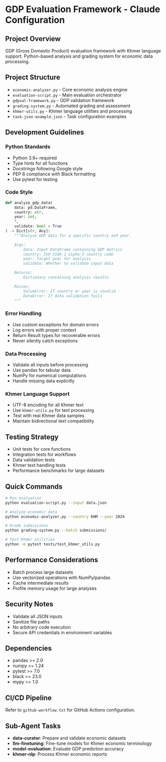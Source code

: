 # GDP Evaluation Framework - Claude Configuration

## Project Overview
GDP (Gross Domestic Product) evaluation framework with Khmer language support.
Python-based analysis and grading system for economic data processing.

## Project Structure
- `economic-analyzer.py` - Core economic analysis engine
- `evaluation-script.py` - Main evaluation orchestrator
- `gdpval-framework.py` - GDP validation framework
- `grading-system.py` - Automated grading and assessment
- `khmer-utils.py` - Khmer language utilities and processing
- `task-json-example.json` - Task configuration examples

## Development Guidelines

### Python Standards
- Python 3.9+ required
- Type hints for all functions
- Docstrings following Google style
- PEP 8 compliance with Black formatting
- Use pytest for testing

### Code Style
```python
def analyze_gdp_data(
    data: pd.DataFrame,
    country: str,
    year: int,
    *,
    validate: bool = True
) -> Dict[str, Any]:
    """Analyze GDP data for a specific country and year.

    Args:
        data: Input DataFrame containing GDP metrics
        country: ISO 3166-1 alpha-3 country code
        year: Target year for analysis
        validate: Whether to validate input data

    Returns:
        Dictionary containing analysis results

    Raises:
        ValueError: If country or year is invalid
        DataError: If data validation fails
    """
```

### Error Handling
- Use custom exceptions for domain errors
- Log errors with proper context
- Return Result types for recoverable errors
- Never silently catch exceptions

### Data Processing
- Validate all inputs before processing
- Use pandas for tabular data
- NumPy for numerical computations
- Handle missing data explicitly

### Khmer Language Support
- UTF-8 encoding for all Khmer text
- Use `khmer-utils.py` for text processing
- Test with real Khmer data samples
- Maintain bidirectional text compatibility

## Testing Strategy
- Unit tests for core functions
- Integration tests for workflows
- Data validation tests
- Khmer text handling tests
- Performance benchmarks for large datasets

## Quick Commands
```bash
# Run evaluation
python evaluation-script.py --input data.json

# Analyze economic data
python economic-analyzer.py --country KHM --year 2024

# Grade submissions
python grading-system.py --batch submissions/

# Test Khmer utilities
python -m pytest tests/test_khmer_utils.py
```

## Performance Considerations
- Batch process large datasets
- Use vectorized operations with NumPy/pandas
- Cache intermediate results
- Profile memory usage for large analyses

## Security Notes
- Validate all JSON inputs
- Sanitize file paths
- No arbitrary code execution
- Secure API credentials in environment variables

## Dependencies
- pandas >= 2.0
- numpy >= 1.24
- pytest >= 7.0
- black >= 23.0
- mypy >= 1.0

## CI/CD Pipeline
Refer to `github-workflow.txt` for GitHub Actions configuration.

## Sub-Agent Tasks
- **data-curator**: Prepare and validate economic datasets
- **llm-finetuning**: Fine-tune models for Khmer economic terminology
- **model-evaluation**: Evaluate GDP prediction accuracy
- **khmer-nlp**: Process Khmer economic reports